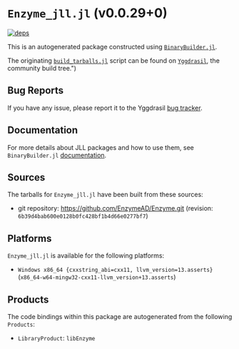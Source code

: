 # `Enzyme_jll.jl` (v0.0.29+0)

[![deps](https://juliahub.com/docs/Enzyme_jll/deps.svg)](https://juliahub.com/ui/Packages/Enzyme_jll/HzMCj?page=2)

This is an autogenerated package constructed using [`BinaryBuilder.jl`](https://github.com/JuliaPackaging/BinaryBuilder.jl).

The originating [`build_tarballs.jl`](https://github.com/JuliaPackaging/Yggdrasil/blob/0f686bc8eac649f77015c9bca54c7601e5ab55ea/E/Enzyme/build_tarballs.jl) script can be found on [`Yggdrasil`](https://github.com/JuliaPackaging/Yggdrasil/), the community build tree.")

## Bug Reports

If you have any issue, please report it to the Yggdrasil [bug tracker](https://github.com/JuliaPackaging/Yggdrasil/issues).

## Documentation

For more details about JLL packages and how to use them, see `BinaryBuilder.jl` [documentation](https://docs.binarybuilder.org/stable/jll/).

## Sources

The tarballs for `Enzyme_jll.jl` have been built from these sources:

* git repository: https://github.com/EnzymeAD/Enzyme.git (revision: `6b39d4bab600e0128b0fc428bf1b4d66e0277bf7`)

## Platforms

`Enzyme_jll.jl` is available for the following platforms:

* `Windows x86_64 {cxxstring_abi=cxx11, llvm_version=13.asserts}` (`x86_64-w64-mingw32-cxx11-llvm_version+13.asserts`)

## Products

The code bindings within this package are autogenerated from the following `Products`:

* `LibraryProduct`: `libEnzyme`

